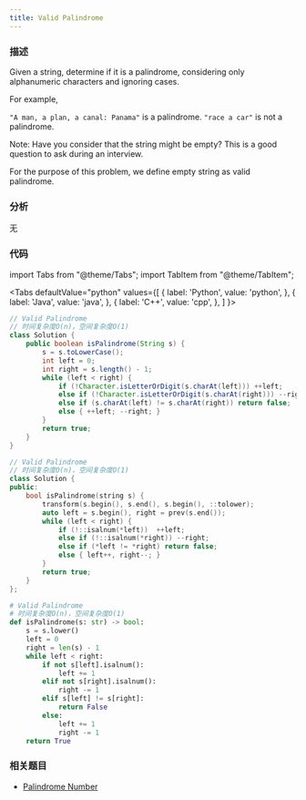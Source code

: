 ```yaml
---
title: Valid Palindrome
---
```


### 描述

Given a string, determine if it is a palindrome, considering only alphanumeric characters and ignoring cases.

For example,

`"A man, a plan, a canal: Panama"` is a palindrome.
`"race a car"` is not a palindrome.

Note:
Have you consider that the string might be empty? This is a good question to ask during an interview.

For the purpose of this problem, we define empty string as valid palindrome.

### 分析

无

### 代码

import Tabs from "@theme/Tabs";
import TabItem from "@theme/TabItem";

<Tabs
defaultValue="python"
values={[
{ label: 'Python', value: 'python', },
{ label: 'Java', value: 'java', },
{ label: 'C++', value: 'cpp', },
]
}>
<TabItem value="java">

```java
// Valid Palindrome
// 时间复杂度O(n)，空间复杂度O(1)
class Solution {
    public boolean isPalindrome(String s) {
        s = s.toLowerCase();
        int left = 0;
        int right = s.length() - 1;
        while (left < right) {
            if (!Character.isLetterOrDigit(s.charAt(left))) ++left;
            else if (!Character.isLetterOrDigit(s.charAt(right))) --right;
            else if (s.charAt(left) != s.charAt(right)) return false;
            else { ++left; --right; }
        }
        return true;
    }
}
```

</TabItem>
<TabItem value="cpp">

```cpp
// Valid Palindrome
// 时间复杂度O(n)，空间复杂度O(1)
class Solution {
public:
    bool isPalindrome(string s) {
        transform(s.begin(), s.end(), s.begin(), ::tolower);
        auto left = s.begin(), right = prev(s.end());
        while (left < right) {
            if (!::isalnum(*left))  ++left;
            else if (!::isalnum(*right)) --right;
            else if (*left != *right) return false;
            else { left++, right--; }
        }
        return true;
    }
};
```

</TabItem>

<TabItem value="python">

```python
# Valid Palindrome
# 时间复杂度O(n)，空间复杂度O(1)
def isPalindrome(s: str) -> bool:
    s = s.lower()
    left = 0
    right = len(s) - 1
    while left < right:
        if not s[left].isalnum():
            left += 1
        elif not s[right].isalnum():
            right -= 1
        elif s[left] != s[right]:
            return False
        else:
            left += 1
            right -= 1
    return True
```

</TabItem>
</Tabs>

### 相关题目

- [Palindrome Number](simulation/palindrome-number.md)
